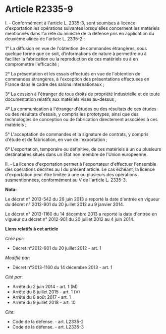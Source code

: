 # Article R2335-9

I. - Conformément à l'article L. 2335-3, sont soumises à licence d'exportation les opérations suivantes lorsqu'elles
concernent les matériels mentionnés dans l'arrêté du ministre de la défense pris en application du deuxième alinéa de
l'article L. 2335-2 :

1° La diffusion en vue de l'obtention de commandes étrangères, sous quelque forme que ce soit, d'informations de nature à
permettre ou à faciliter la fabrication ou la reproduction de ces matériels ou à en compromettre l'efficacité ;

2° La présentation et les essais effectués en vue de l'obtention de commandes étrangères, à l'exception des présentations
effectuées en France dans le cadre des salons internationaux ;

3° La cession à l'étranger de tous droits de propriété industrielle et de toute documentation relatifs aux matériels visés
au-dessus ;

4° La communication à l'étranger d'études ou des résultats de ces études ou des résultats d'essais, y compris les prototypes,
ainsi que des technologies de conception ou de fabrication directement associées à ces matériels ;

5° L'acceptation de commandes et la signature de contrats, y compris d'étude et de fabrication, en vue de l'exportation ;

6° L'exportation, temporaire ou définitive, de ces matériels à un ou plusieurs destinataires situés dans un Etat non membre
de l'Union européenne.

II. - La licence d'exportation permet à l'exportateur d'effectuer l'ensemble des opérations décrites au I du présent article.
Le cas échéant, la licence d'exportation peut être limitée à une ou plusieurs des opérations susmentionnées, conformément au
V de l'article L. 2335-3.

**Nota:**

Le décret n° 2013-542 du 26 juin 2013 a reporté la date d'entrée en vigueur du décret n° 2012-901 du 20 juillet 2012 au 9
janvier 2014.

Le décret n° 2013-1160 du 14 décembre 2013 a reporté la date d'entrée en vigueur du décret n° 2012-901 du 20 juillet 2012 au
4 juin 2014.

**Liens relatifs à cet article**

_Créé par_:

  - Décret n°2012-901 du 20 juillet 2012 - art. 1

_Modifié par_:

  - Décret n°2013-1160 du 14 décembre 2013 - art. 1

_Cité par_:

  - Arrêté du 2 juin 2014 - art. 1 (M)
  - Arrêté du 8 juillet 2015 - art. 1 (V)
  - Arrêté du 8 août 2017 - art. 1
  - Arrêté du 9 juillet 2018 - art. 10

_Cite_:

  - Code de la défense. - art. L2335-2
  - Code de la défense. - art. L2335-3
